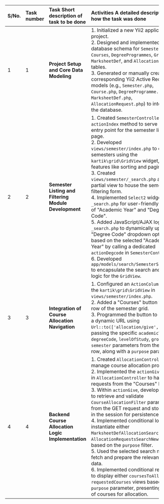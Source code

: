 | S/No. | Task number | Task Short description of task to be done | Activities A detailed description of how the task was done |
| :--- | :--- | :--- | :--- |
| 1 | 1 | **Project Setup and Core Data Modeling** | 1. Initialized a new Yii2 application project.<br>2. Designed and implemented the database schema for `Semesters`, `Courses`, `DegreeProgrammes`, `Groups`, `MarksheetDef`, and `AllocationRequests` tables.<br>3. Generated or manually created corresponding Yii2 Active Record models (e.g., `Semester.php`, `Course.php`, `DegreeProgramme.php`, `MarksheetDef.php`, `AllocationRequest.php`) to interact with the database. |
| 2 | 2 | **Semester Listing and Filtering Module Development** | 1. Created `SemesterController` with an `actionIndex` method to serve as the entry point for the semester listing page.<br>2. Developed `views/semester/index.php` to display semesters using the `kartik\grid\GridView` widget, enabling features like sorting and pagination.<br>3. Created `views/semester/_search.php` as a partial view to house the semester filtering form.<br>4. Implemented `Select2` widgets in `_search.php` for user-friendly selection of "Academic Year" and "Degree Code".<br>5. Added JavaScript/AJAX logic to `_search.php` to dynamically update the "Degree Code" dropdown options based on the selected "Academic Year" by calling a dedicated `actionDegcode` in `SemesterController`.<br>6. Developed `app/models/search/SemesterSearch.php` to encapsulate the search and filtering logic for the `GridView`. |
| 3 | 3 | **Integration of Course Allocation Navigation** | 1. Configured an `ActionColumn` within the `kartik\grid\GridView` in `views/semester/index.php`.<br>2. Added a "Courses" button to each row of the semester grid.<br>3. Programmed the button to generate a dynamic URL using `Url::to(['allocation/give', ...])`, passing the specific `academicYear`, `degreeCode`, `levelOfStudy`, `group`, and `semester` parameters from the selected row, along with a `purpose` parameter. |
| 4 | 4 | **Backend Course Allocation Logic Implementation** | 1. Created `AllocationController` to manage course allocation processes.<br>2. Implemented the `actionGive` method in `AllocationController` to handle requests from the "Courses" button.<br>3. Within `actionGive`, developed logic to retrieve and validate `CourseAllocationFilter` parameters from the GET request and store them in the session for persistence.<br>4. Implemented conditional logic to instantiate either `MarksheetDefAllocationSearchNew` or `AllocationRequestsSearchNew` models based on the `purpose` filter.<br>5. Used the selected search model to fetch and prepare the relevant course data.<br>6. Implemented conditional rendering to display either `coursesToAllocate` or `requestedCourses` views based on the `purpose` parameter, presenting the list of courses for allocation. |